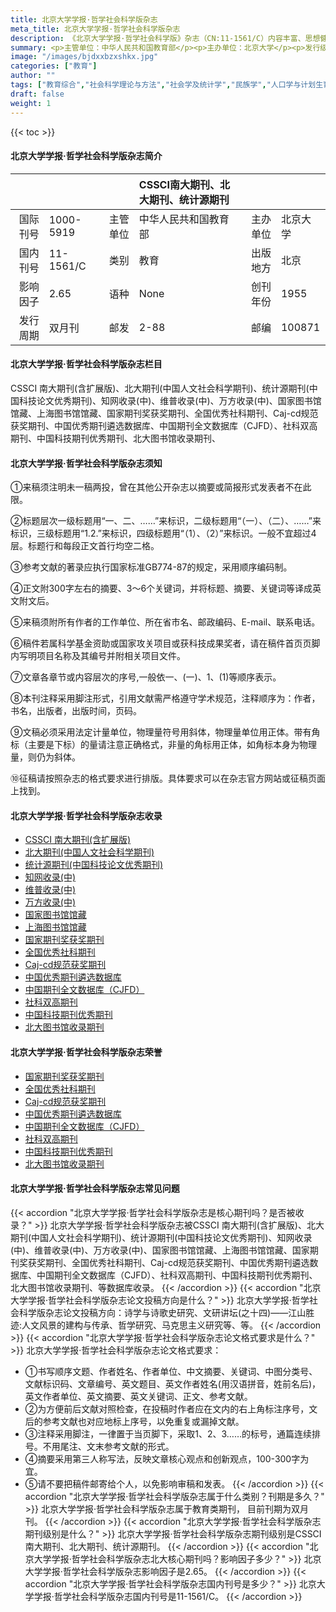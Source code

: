 ```yaml
---
title: 北京大学学报·哲学社会科学版杂志
meta_title: 北京大学学报·哲学社会科学版杂志
description: 《北京大学学报·哲学社会科学版》杂志（CN:11-1561/C）内容丰富、思想健康，1955年创刊，目前以双月刊形式发行，刊物对外积极扩大宣传，致力于提高杂志质量与影响。是中国哲学社会科学领域的重要学术刊物之一。该杂志旨在推动哲学和社会科学领域的学术交流与研究，促进学术界的学科发展。 《北京大学学报·哲学社会科学版》涵盖广泛的学科范围，包括哲学、政治学、经济学、社会学、法学、教育学、文化学等多个领域。该杂志发表学术论文、研究成果、学术评论和综述等不同类型的文章，以推动学术研究的深入和学术成果的交流。在国内外学术界享有很高的声誉和影响力，被广大学者、研究人员和学生视为研究和学习的重要参考。该杂志为学术界提供了一个学术交流与发表成果的平台，助力学术研究的创新和学科的发展。 该杂志重视学术质量和学术道德，所有稿件均经过严格的学术评审流程，采用匿名评审制度，确保所发表的文章具备较高的学术水平和研究价值。同时，该杂志注重理论研究与实践经验相结合，关注学术前沿和研究热点，推动学术研究与社会实践的有机结合。该杂志积极推动学术交流与国际合作，与国内外相关学术机构和学者保持密切联系，举办各类学术研讨会和国际学术交流活动，促进学术界的学术合作和学科交流。
summary: <p>主管单位：中华人民共和国教育部</p><p>主办单位：北京大学</p><p>发行级别：CSSCI南大期刊、北大期刊、统计源期刊</p><p>发行周期：双月刊</p>
image: "/images/bjdxxbzxshkx.jpg"
categories: ["教育"]
author: ""
tags: ["教育综合","社会科学理论与方法","社会学及统计学","民族学","人口学与计划生育","人才学与劳动科学","教育理论与教育管理","学前教育","初等教育","中等教育","高等教育","职业教育","成人教育与特殊教育","体育",]
draft: false
weight: 1
---
```


{{< toc >}}

#### 北京大学学报·哲学社会科学版杂志简介
|               |                               |               | CSSCI南大期刊、北大期刊、统计源期刊        |               |                           |
| ------------: | :---------------------------- | ------------: | :---------------------------- | ------------: | :------------------------ |
| 国际刊号      | 1000-5919   | 主管单位      | 中华人民共和国教育部     | 主办单位      | 北京大学     |
| 国内刊号      | 11-1561/C        | 类别          | 教育       | 出版地方      | 北京           |
| 影响因子      | 2.65        | 语种          | None             | 创刊年份      | 1955    |
| 发行周期      | 双月刊    | 邮发          | 2-88              | 邮编          | 100871      |

#### 北京大学学报·哲学社会科学版杂志栏目
<span>CSSCI 南大期刊(含扩展版)</span>、<span>北大期刊(中国人文社会科学期刊)</span>、<span>统计源期刊(中国科技论文优秀期刊)</span>、<span>知网收录(中)</span>、<span>维普收录(中)</span>、<span>万方收录(中)</span>、<span>国家图书馆馆藏</span>、<span>上海图书馆馆藏</span>、<span>国家期刊奖获奖期刊</span>、<span>全国优秀社科期刊</span>、<span>Caj-cd规范获奖期刊</span>、<span>中国优秀期刊遴选数据库</span>、<span>中国期刊全文数据库（CJFD）</span>、<span>社科双高期刊</span>、<span>中国科技期刊优秀期刊</span>、<span>北大图书馆收录期刊</span>、

#### 北京大学学报·哲学社会科学版杂志须知
<p><p>
	①来稿须注明未一稿两投，曾在其他公开杂志以摘要或简报形式发表者不在此限。
</p><p>
	②标题层次一级标题用“一、二、……”来标识，二级标题用“（一）、（二）、……”来标识，三级标题用“1.2.”来标识，四级标题用“（1）、（2）”来标识。一般不宜超过4层。标题行和每段正文首行均空二格。
</p><p>
	③参考文献的著录应执行国家标准GB774-87的规定，采用顺序编码制。
</p><p>
	④正文附300字左右的摘要、3～6个关键词，并将标题、摘要、关键词等译成英文附文后。
</p><p>
	⑤来稿须附所有作者的工作单位、所在省市名、邮政编码、E-mail、联系电话。
</p><p>
	⑥稿件若属科学基金资助或国家攻关项目或获科技成果奖者，请在稿件首页页脚内写明项目名称及其编号并附相关项目文件。
</p><p>
	⑦文章各章节或内容层次的序号,一般依一、(一)、1、(1)等顺序表示。
</p><p>
	⑧本刊注释采用脚注形式，引用文献需严格遵守学术规范，注释顺序为：作者，书名，出版者，出版时间，页码。
</p><p>
	⑨文稿必须采用法定计量单位，物理量符号用斜体，物理量单位用正体。带有角标（主要是下标）的量请注意正确格式，非量的角标用正体，如角标本身为物理量，则仍为斜体。
</p><p>
	⑩征稿请按照杂志的格式要求进行排版。具体要求可以在杂志官方网站或征稿页面上找到。
</p></p>


#### 北京大学学报·哲学社会科学版杂志收录
<ul>
    <li class="inline-block">
        <a class="bg-theme-light hover:bg-primary dark:bg-darkmode-theme-light dark:hover:bg-darkmode-primary dark:hover:text-dark m-1 block rounded px-3 py-1 hover:text-white" href="#北京大学学报·哲学社会科学版杂志收录">
        CSSCI 南大期刊(含扩展版)
        </a>
    </li>
    <li class="inline-block">
        <a class="bg-theme-light hover:bg-primary dark:bg-darkmode-theme-light dark:hover:bg-darkmode-primary dark:hover:text-dark m-1 block rounded px-3 py-1 hover:text-white" href="#北京大学学报·哲学社会科学版杂志收录">
        北大期刊(中国人文社会科学期刊)
        </a>
    </li>
    <li class="inline-block">
        <a class="bg-theme-light hover:bg-primary dark:bg-darkmode-theme-light dark:hover:bg-darkmode-primary dark:hover:text-dark m-1 block rounded px-3 py-1 hover:text-white" href="#北京大学学报·哲学社会科学版杂志收录">
        统计源期刊(中国科技论文优秀期刊)
        </a>
    </li>
    <li class="inline-block">
        <a class="bg-theme-light hover:bg-primary dark:bg-darkmode-theme-light dark:hover:bg-darkmode-primary dark:hover:text-dark m-1 block rounded px-3 py-1 hover:text-white" href="#北京大学学报·哲学社会科学版杂志收录">
        知网收录(中)
        </a>
    </li>
    <li class="inline-block">
        <a class="bg-theme-light hover:bg-primary dark:bg-darkmode-theme-light dark:hover:bg-darkmode-primary dark:hover:text-dark m-1 block rounded px-3 py-1 hover:text-white" href="#北京大学学报·哲学社会科学版杂志收录">
        维普收录(中)
        </a>
    </li>
    <li class="inline-block">
        <a class="bg-theme-light hover:bg-primary dark:bg-darkmode-theme-light dark:hover:bg-darkmode-primary dark:hover:text-dark m-1 block rounded px-3 py-1 hover:text-white" href="#北京大学学报·哲学社会科学版杂志收录">
        万方收录(中)
        </a>
    </li>
    <li class="inline-block">
        <a class="bg-theme-light hover:bg-primary dark:bg-darkmode-theme-light dark:hover:bg-darkmode-primary dark:hover:text-dark m-1 block rounded px-3 py-1 hover:text-white" href="#北京大学学报·哲学社会科学版杂志收录">
        国家图书馆馆藏
        </a>
    </li>
    <li class="inline-block">
        <a class="bg-theme-light hover:bg-primary dark:bg-darkmode-theme-light dark:hover:bg-darkmode-primary dark:hover:text-dark m-1 block rounded px-3 py-1 hover:text-white" href="#北京大学学报·哲学社会科学版杂志收录">
        上海图书馆馆藏
        </a>
    </li>
    <li class="inline-block">
        <a class="bg-theme-light hover:bg-primary dark:bg-darkmode-theme-light dark:hover:bg-darkmode-primary dark:hover:text-dark m-1 block rounded px-3 py-1 hover:text-white" href="#北京大学学报·哲学社会科学版杂志收录">
        国家期刊奖获奖期刊
        </a>
    </li>
    <li class="inline-block">
        <a class="bg-theme-light hover:bg-primary dark:bg-darkmode-theme-light dark:hover:bg-darkmode-primary dark:hover:text-dark m-1 block rounded px-3 py-1 hover:text-white" href="#北京大学学报·哲学社会科学版杂志收录">
        全国优秀社科期刊
        </a>
    </li>
    <li class="inline-block">
        <a class="bg-theme-light hover:bg-primary dark:bg-darkmode-theme-light dark:hover:bg-darkmode-primary dark:hover:text-dark m-1 block rounded px-3 py-1 hover:text-white" href="#北京大学学报·哲学社会科学版杂志收录">
        Caj-cd规范获奖期刊
        </a>
    </li>
    <li class="inline-block">
        <a class="bg-theme-light hover:bg-primary dark:bg-darkmode-theme-light dark:hover:bg-darkmode-primary dark:hover:text-dark m-1 block rounded px-3 py-1 hover:text-white" href="#北京大学学报·哲学社会科学版杂志收录">
        中国优秀期刊遴选数据库
        </a>
    </li>
    <li class="inline-block">
        <a class="bg-theme-light hover:bg-primary dark:bg-darkmode-theme-light dark:hover:bg-darkmode-primary dark:hover:text-dark m-1 block rounded px-3 py-1 hover:text-white" href="#北京大学学报·哲学社会科学版杂志收录">
        中国期刊全文数据库（CJFD）
        </a>
    </li>
    <li class="inline-block">
        <a class="bg-theme-light hover:bg-primary dark:bg-darkmode-theme-light dark:hover:bg-darkmode-primary dark:hover:text-dark m-1 block rounded px-3 py-1 hover:text-white" href="#北京大学学报·哲学社会科学版杂志收录">
        社科双高期刊
        </a>
    </li>
    <li class="inline-block">
        <a class="bg-theme-light hover:bg-primary dark:bg-darkmode-theme-light dark:hover:bg-darkmode-primary dark:hover:text-dark m-1 block rounded px-3 py-1 hover:text-white" href="#北京大学学报·哲学社会科学版杂志收录">
        中国科技期刊优秀期刊
        </a>
    </li>
    <li class="inline-block">
        <a class="bg-theme-light hover:bg-primary dark:bg-darkmode-theme-light dark:hover:bg-darkmode-primary dark:hover:text-dark m-1 block rounded px-3 py-1 hover:text-white" href="#北京大学学报·哲学社会科学版杂志收录">
        北大图书馆收录期刊
        </a>
    </li>
</ul>



#### 北京大学学报·哲学社会科学版杂志荣誉
<ul>
    <li class="inline-block">
        <a class="bg-theme-light hover:bg-primary dark:bg-darkmode-theme-light dark:hover:bg-darkmode-primary dark:hover:text-dark m-1 block rounded px-3 py-1 hover:text-white" href="#北京大学学报·哲学社会科学版杂志荣誉">
        国家期刊奖获奖期刊
        </a>
    </li>
    <li class="inline-block">
        <a class="bg-theme-light hover:bg-primary dark:bg-darkmode-theme-light dark:hover:bg-darkmode-primary dark:hover:text-dark m-1 block rounded px-3 py-1 hover:text-white" href="#北京大学学报·哲学社会科学版杂志荣誉">
        全国优秀社科期刊
        </a>
    </li>
    <li class="inline-block">
        <a class="bg-theme-light hover:bg-primary dark:bg-darkmode-theme-light dark:hover:bg-darkmode-primary dark:hover:text-dark m-1 block rounded px-3 py-1 hover:text-white" href="#北京大学学报·哲学社会科学版杂志荣誉">
        Caj-cd规范获奖期刊
        </a>
    </li>
    <li class="inline-block">
        <a class="bg-theme-light hover:bg-primary dark:bg-darkmode-theme-light dark:hover:bg-darkmode-primary dark:hover:text-dark m-1 block rounded px-3 py-1 hover:text-white" href="#北京大学学报·哲学社会科学版杂志荣誉">
        中国优秀期刊遴选数据库
        </a>
    </li>
    <li class="inline-block">
        <a class="bg-theme-light hover:bg-primary dark:bg-darkmode-theme-light dark:hover:bg-darkmode-primary dark:hover:text-dark m-1 block rounded px-3 py-1 hover:text-white" href="#北京大学学报·哲学社会科学版杂志荣誉">
        中国期刊全文数据库（CJFD）
        </a>
    </li>
    <li class="inline-block">
        <a class="bg-theme-light hover:bg-primary dark:bg-darkmode-theme-light dark:hover:bg-darkmode-primary dark:hover:text-dark m-1 block rounded px-3 py-1 hover:text-white" href="#北京大学学报·哲学社会科学版杂志荣誉">
        社科双高期刊
        </a>
    </li>
    <li class="inline-block">
        <a class="bg-theme-light hover:bg-primary dark:bg-darkmode-theme-light dark:hover:bg-darkmode-primary dark:hover:text-dark m-1 block rounded px-3 py-1 hover:text-white" href="#北京大学学报·哲学社会科学版杂志荣誉">
        中国科技期刊优秀期刊
        </a>
    </li>
    <li class="inline-block">
        <a class="bg-theme-light hover:bg-primary dark:bg-darkmode-theme-light dark:hover:bg-darkmode-primary dark:hover:text-dark m-1 block rounded px-3 py-1 hover:text-white" href="#北京大学学报·哲学社会科学版杂志荣誉">
        北大图书馆收录期刊
        </a>
    </li>
</ul>












#### 北京大学学报·哲学社会科学版杂志常见问题
{{< accordion "北京大学学报·哲学社会科学版杂志是核心期刊吗？是否被收录？" >}}
北京大学学报·哲学社会科学版杂志被CSSCI 南大期刊(含扩展版)、北大期刊(中国人文社会科学期刊)、统计源期刊(中国科技论文优秀期刊)、知网收录(中)、维普收录(中)、万方收录(中)、国家图书馆馆藏、上海图书馆馆藏、国家期刊奖获奖期刊、全国优秀社科期刊、Caj-cd规范获奖期刊、中国优秀期刊遴选数据库、中国期刊全文数据库（CJFD）、社科双高期刊、中国科技期刊优秀期刊、北大图书馆收录期刊、等数据库收录。
{{< /accordion >}}
{{< accordion "北京大学学报·哲学社会科学版杂志论文投稿方向是什么？" >}}
北京大学学报·哲学社会科学版杂志论文投稿方向：诗学与诗歌史研究、文研讲坛(之十四)——江山胜迹:人文风景的建构与传承、哲学研究、马克思主义研究等、等。
{{< /accordion >}}
{{< accordion "北京大学学报·哲学社会科学版杂志论文格式要求是什么？" >}}
北京大学学报·哲学社会科学版杂志论文格式要求：
- ①书写顺序文题、作者姓名、作者单位、中文摘要、关键词、中图分类号、文献标识码、文章编号、英文题目、英文作者姓名(用汉语拼音，姓前名后)，英文作者单位、英文摘要、英文关键词、正文、参考文献。
- ②为方便前后文献对照检查，在投稿时作者应在文内的右上角标注序号，文后的参考文献也对应地标上序号，以免重复或漏掉文献。
- ③注释采用脚注，一律置于当页脚下，采取1、2、3……的标号，通篇连续排号。不用尾注、文末参考文献的形式。
- ④摘要采用第三人称写法，反映文章核心观点和创新观点，100-300字为宜。
- ⑤请不要把稿件邮寄给个人，以免影响审稿和发表。
{{< /accordion >}}
{{< accordion "北京大学学报·哲学社会科学版杂志属于什么类别？刊期是多久？" >}}
北京大学学报·哲学社会科学版杂志属于教育类期刊， 目前刊期为双月刊。
{{< /accordion >}}
{{< accordion "北京大学学报·哲学社会科学版杂志期刊级别是什么？" >}}
北京大学学报·哲学社会科学版杂志期刊级别是CSSCI南大期刊、北大期刊、统计源期刊。
{{< /accordion >}}
{{< accordion "北京大学学报·哲学社会科学版杂志北大核心期刊吗？影响因子多少？" >}}
北京大学学报·哲学社会科学版杂志影响因子是2.65。
{{< /accordion >}}
{{< accordion "北京大学学报·哲学社会科学版杂志国内刊号是多少？" >}}
北京大学学报·哲学社会科学版杂志国内刊号是11-1561/C。
{{< /accordion >}}
